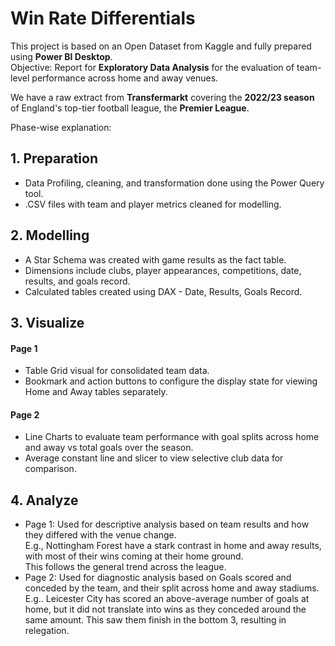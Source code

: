 # Win Rate Differentials

This project is based on an Open Dataset from Kaggle and fully prepared using **Power BI Desktop**.<br/>
Objective: Report for **Exploratory Data Analysis** for the evaluation of team-level performance across home and away venues.

We have a raw extract from **Transfermarkt** covering the **2022/23 season** of England's top-tier football league, the **Premier League**.

Phase-wise explanation:
## 1. Preparation
  - Data Profiling, cleaning, and transformation done using the Power Query tool.
  - .CSV files with team and player metrics cleaned for modelling.
## 2. Modelling
  - A Star Schema was created with game results as the fact table.
  - Dimensions include clubs, player appearances, competitions, date, results, and goals record.
  - Calculated tables created using DAX - Date, Results, Goals Record.
## 3. Visualize 
   #### Page 1
  - Table Grid visual for consolidated team data.
  - Bookmark and action buttons to configure the display state for viewing Home and Away tables separately.
   #### Page 2
  - Line Charts to evaluate team performance with goal splits across home and away vs total goals over the season.
  - Average constant line and slicer to view selective club data for comparison.
## 4. Analyze
  - Page 1: Used for descriptive analysis based on team results and how they differed with the venue change.<br/>
    E.g., Nottingham Forest have a stark contrast in home and away results, with most of their wins coming at their home ground.<br/>
    This follows the general trend across the league.
  - Page 2: Used for diagnostic analysis based on Goals scored and conceded by the team, and their split across home and away stadiums.<br/>
    E.g.. Leicester City has scored an above-average number of goals at home, but it did not translate into wins as they conceded around the same amount. This saw them finish in the bottom 3, resulting in relegation.
   
